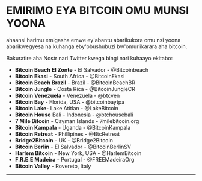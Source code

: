 # EMIRIMO EYA BITCOIN OMU MUNSI YOONA
ahaansi harimu emigasha emwe ey'abantu abarikukora
omu nsi yoona abarikwegyesa na kuhanga
eby'obushubuzi bw'omuriikarara aha bitcoin.

Bakuratire aha Nostr nari Twitter kwega bingi nari
kuhaayo ekitabo:

* **Bitcoin Beach El Zonte** - El Salvador - @Bitcoinbeach
* **Bitcoin Ekasi** - South Africa - @BitcoinEkasi
* **Bitcoin Beach Brazil** - Brazil - @BitcoinBeachBR
* **Bitcoin Jungle** - Costa Rica - @BitcoinJungleCR
* **Bitcoin Venezuela** - Venezuela - @btcven
* **Bitcoin Bay** - Florida, USA - @bitcoinbaytpa
* **Bitcoin Lake**- Lake Atitlan - @LakeBitcoin
* **Bitcoin House** Bali - Indonesia - @btchousebali
* **7 Mile Bitcoin** - Cayman Islands - 7milebitcoin.org
* **Bitcoin Kampala** - Uganda - @BitcoinKampala
* **Bitcoin Retreat** - Phillipines - @BtcRetreat
* **Bridge2Bitcoin** - UK - @Bridge2Bitcoin
* **Bitcoin Berlin** - El Salvador - @BitcoinBerlinSV
* **Harlem Bitcoin** - New York, USA - @HarlemBitcoin
* **F.R.E.E Madeira** - Portugal - @FREEMadeiraOrg
* **Bitcoin Valley** - Rovereto, Italy

---
